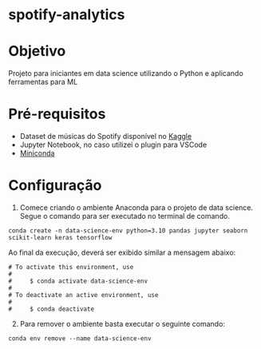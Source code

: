 # spotify-analytics

# **Objetivo**
Projeto para iniciantes em data science utilizando o Python e aplicando ferramentas para ML

# **Pré-requisitos**
- Dataset de músicas do Spotify disponível no [Kaggle](https://empresas.alura.com.br/e3t/Ctc/I8+113/d2z6gD04/VVDmqL7Wyty9W9grYBt4-p3wTW1MKd8X585FvGM1--kM3qgyTW95jsWP6lZ3m0W5RbJcS5zBJvJVCQ4pH4csY92W8zCX9f70N1mpW8NJzHt8PwMz0W61L8Rx7CdyHGVXY8PM99nhxcW4RBh3Y36RKSzW4gH-9y8vBCBLW5NnnqC7ZpMHHW4Psm7D4c1fx-W6K7rkn1qt7VmW6NPzHq64DGjdN2tjjm-yHQ1_W9hTrqc3pjWC8W339SjH724Z5CW4vqRfL4LxnVTW5_d3k14XNth1W8tT4lx4hdFJwW1B7Bz16YfH2NW48YWqg7Yd4Y7W7kZ6Mx3nwQBhW7yHzNn3QKdDXVjwM6z5Sd-vvW8bsyP983pdZBW2bzbzY5hckglW8yhvFM59MYFjV2M-Fd8T8tXRW5zB7MG6CLzWwW8SWy-q1GMq81W7wJrt93brg9_f946hlM04)
- Jupyter Notebook, no caso utilizei o plugin para VSCode
- [Miniconda](https://docs.conda.io/projects/miniconda/en/latest/)

# **Configuração**

1. Comece criando o ambiente Anaconda para o projeto de data science. Segue o comando para ser executado no terminal de comando.

```console
conda create -n data-science-env python=3.10 pandas jupyter seaborn scikit-learn keras tensorflow
```

Ao final da execução, deverá ser exibido similar a mensagem abaixo:

```console
# To activate this environment, use                                             
#                                                                               
#     $ conda activate data-science-env                                         
#                                                                               
# To deactivate an active environment, use                                      
#                                                                               
#     $ conda deactivate
```
2. Para remover o ambiente basta executar o seguinte comando:

```console
conda env remove --name data-science-env
```